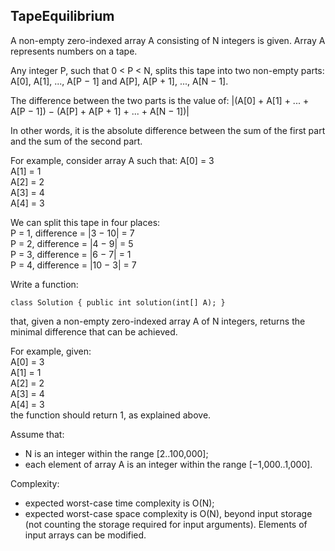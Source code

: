 ## TapeEquilibrium
A non-empty zero-indexed array A consisting of N integers is given. Array A represents numbers on a tape.

Any integer P, such that 0 < P < N, splits this tape into two non-empty parts: A[0], A[1], ..., A[P − 1] and A[P], A[P + 1], ..., A[N − 1].

The difference between the two parts is the value of: |(A[0] + A[1] + ... + A[P − 1]) − (A[P] + A[P + 1] + ... + A[N − 1])|

In other words, it is the absolute difference between the sum of the first part and the sum of the second part.

For example, consider array A such that:
  A[0] = 3  
  A[1] = 1  
  A[2] = 2  
  A[3] = 4  
  A[4] = 3  
  
We can split this tape in four places:  
P = 1, difference = |3 − 10| = 7   
P = 2, difference = |4 − 9| = 5   
P = 3, difference = |6 − 7| = 1   
P = 4, difference = |10 − 3| = 7  

Write a function:
```
class Solution { public int solution(int[] A); }
```
that, given a non-empty zero-indexed array A of N integers, returns the minimal difference that can be achieved.

For example, given:  
  A[0] = 3  
  A[1] = 1  
  A[2] = 2  
  A[3] = 4  
  A[4] = 3  
the function should return 1, as explained above.

Assume that:  
* N is an integer within the range [2..100,000];
* each element of array A is an integer within the range [−1,000..1,000].

Complexity:  
* expected worst-case time complexity is O(N);
* expected worst-case space complexity is O(N), beyond input storage (not counting the storage required for input arguments).
Elements of input arrays can be modified.
